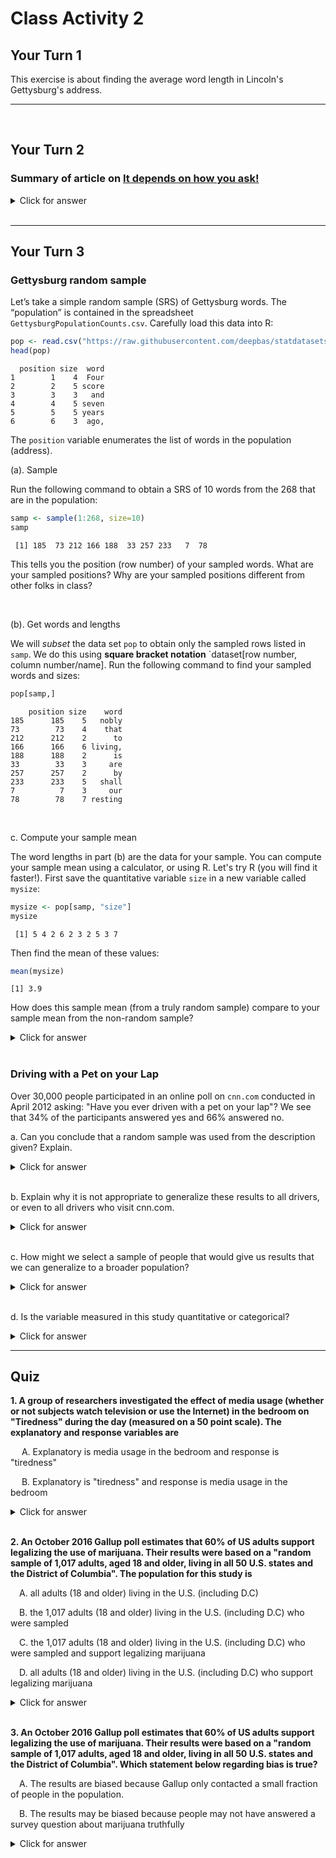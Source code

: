 
# Class Activity 2

## Your Turn 1

This exercise is about finding the average word length in Lincoln's Gettysburg's address.

------------------------------------------

<br>

## Your Turn 2

### Summary of article on [It depends on how you ask!](https://jech.bmj.com/content/75/4/387.abstract)

<details>
<summary><red>Click for answer</red></summary>

*Answer:* 

This study aimed to measure the effects of psychological biases on estimates of compliance with public health guidance regarding COVID-19. Results showed that compliance estimates were reduced when questions were framed negatively and anonymity was increased. Effect sizes were large, with compliance estimates diminishing by up to 17% points and 10% points, respectively. These findings suggest that standard tracking surveys pose questions in ways that lead to higher compliance estimates than alternative approaches.
</details>
<br>

------------------------------------------

## Your Turn 3

### Gettysburg random sample

Let’s take a simple random sample (SRS) of Gettysburg words. The “population” is contained in the
spreadsheet `GettysburgPopulationCounts.csv`. Carefully load this data into R:



```r
pop <- read.csv("https://raw.githubusercontent.com/deepbas/statdatasets/main/GettysbergPopulationCounts.csv")
head(pop)
```

```
  position size  word
1        1    4  Four
2        2    5 score
3        3    3   and
4        4    5 seven
5        5    5 years
6        6    3  ago,
```

The `position` variable enumerates the list of words in the population (address).

(a). Sample

Run the following command to obtain a SRS of 10 words from the 268 that are in the population:


```r
samp <- sample(1:268, size=10)
samp
```

```
 [1] 185  73 212 166 188  33 257 233   7  78
```

This tells you the position (row number) of your sampled words. What are your sampled positions? Why are your sampled positions different from other folks in class?

<br>



(b). Get words and lengths

We will *subset* the data set `pop` to obtain only the sampled rows listed in `samp`. We do this using **square bracket notation** `dataset[row number, column number/name]. Run the following command to find your sampled words and sizes:


```r
pop[samp,]
```

```
    position size    word
185      185    5   nobly
73        73    4    that
212      212    2      to
166      166    6 living,
188      188    2      is
33        33    3     are
257      257    2      by
233      233    5   shall
7          7    3     our
78        78    7 resting
```

<br>

c. Compute your sample mean

The word lengths in part (b) are the data for your sample. You can compute your sample mean using a calculator, or using R. Let's try R (you will find it faster!). First save the quantitative variable `size` in a new variable called `mysize`:


```r
mysize <- pop[samp, "size"]
mysize
```

```
 [1] 5 4 2 6 2 3 2 5 3 7
```

Then find the mean of these values:


```r
mean(mysize)
```

```
[1] 3.9
```

How does this sample mean (from a truly random sample) compare to your sample mean from the non-random sample? 

<details>
<summary><red>Click for answer</red></summary>

*Answer:*  The true mean is  4.29. Your two means will likely vary. Since the many non-random samples generally overestimated the population mean length, it is possible (but not guaranteed) that *your* one non-random sample gave a mean length that is greater than the random sample's mean length. 

</details>

<br>



### Driving with a Pet on your Lap

Over 30,000 people participated in an online poll on `cnn.com` conducted in April 2012 asking: "Have you ever driven with a pet on your lap"? We see that 34% of the participants answered yes and 66% answered no.

a. Can you conclude that a random sample was used from the description given? Explain.

<details>
<summary><red>Click for answer</red></summary>

*Answer:* No you can't make this conclusion from the info given. In fact, an online poll at a website like `cnn.com` is almost always reporting results from a non-random sample. The people who respond are individuals who visit `cnn.com`, then see the online poll and decide to respond. 
</details>

<br>



b. Explain why it is not appropriate to generalize these results to all drivers, or even to all drivers who visit cnn.com.

<details>
<summary><red>Click for answer</red></summary>

*Answer:* This is a volunteer sample, and volunteer samples are often biased and can't be generalized to *all drivers* (the population).  It is likely that people who have driven with a pet on their lap are more likely to respond to the poll.
</details>
<br>

c. How might we select a sample of people that would give us results that we can generalize to a broader population?

<details>
<summary><red>Click for answer</red></summary>

*Answer:* A random sample of individuals from all U.S. drivers would need to be selected and given the poll question. (There are many ways to do this, the most common being a variation of random digit dialing where phone numbers are randomly selected from known area codes.)
</details>

<br>


d. Is the variable measured in this study quantitative or categorical?

<details>
<summary><red>Click for answer</red></summary>

*Answer:* Categorical (yes or no answer to the question).
</details>

 ---------------------------------------------------------------------

## Quiz

**1. A group of researchers investigated the effect of media usage (whether or not subjects watch television or use the Internet) in the bedroom on "Tiredness" during the day (measured on a 50 point scale). The explanatory and response variables are**

&emsp;  A. Explanatory is media usage in the bedroom and response is "tiredness"

&emsp;  B. Explanatory is "tiredness" and response is media usage in the bedroom

<details>
<summary><red>Click for answer</red></summary>
The correct answer is A.
</details><br>

**2. An October 2016 Gallup poll estimates that 60% of US adults support legalizing the use of marijuana. Their results were based on a "random sample of 1,017 adults, aged 18 and older, living in all 50 U.S. states and the District of Columbia". The population for this study is**

&emsp;A. all adults (18 and older) living in the U.S. (including D.C)

&emsp;B. the 1,017 adults (18 and older) living in the U.S. (including D.C) who were sampled

&emsp;C. the 1,017 adults (18 and older) living in the U.S. (including D.C) who were sampled and support legalizing marijuana

&emsp;D. all adults (18 and older) living in the U.S. (including D.C) who support legalizing marijuana


<details>
<summary><red>Click for answer</red></summary>
The correct answer is A.
</details><br>


**3. An October 2016 Gallup poll estimates that 60% of US adults support legalizing the use of marijuana. Their results were based on a "random sample of 1,017 adults, aged 18 and older, living in all 50 U.S. states and the District of Columbia". Which statement below regarding bias is true?**

&emsp;A. The results are biased because Gallup only contacted a small fraction of people in the population.

&emsp;B. The results may be biased because people may not have answered a survey question about marijuana truthfully

<details>
<summary><red>Click for answer</red></summary>
The correct answer is B.
</details><br>






